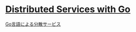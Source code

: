 # [Distributed Services with Go](https://pragprog.com/titles/tjgo/distributed-services-with-go/)
[Go言語による分散サービス](https://www.oreilly.co.jp/books/9784873119977/)
